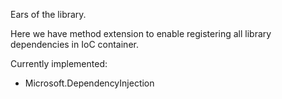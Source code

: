 Ears of the library.

Here we have method extension to enable registering all library dependencies in IoC container.

Currently implemented:
- Microsoft.DependencyInjection